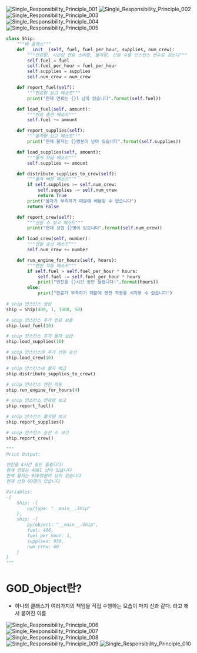 ![Single_Responsibility_Principle_001](../../../images/SOLID/01_Single_Responsibility_Principle/001.jpg)
![Single_Responsibility_Principle_002](../../../images/SOLID/01_Single_Responsibility_Principle/002.jpg)
![Single_Responsibility_Principle_003](../../../images/SOLID/01_Single_Responsibility_Principle/003.jpg)
![Single_Responsibility_Principle_004](../../../images/SOLID/01_Single_Responsibility_Principle/004.jpg)
![Single_Responsibility_Principle_005](../../../images/SOLID/01_Single_Responsibility_Principle/005.jpg)


```python
class Ship:
    """배 클래스"""
    def __init__(self, fuel, fuel_per_hour, supplies, num_crew):
        """연료량, 시간당 연료 소비량, 물자량, 선원 수를 인스턴스 변수로 갖는다"""
        self.fuel = fuel
        self.fuel_per_hour = fuel_per_hour
        self.supplies = supplies
        self.num_crew = num_crew

    def report_fuel(self):
        """연료량 보고 메소드"""
        print("현재 연료는 {}l 남아 있습니다".format(self.fuel))

    def load_fuel(self, amount):
        """연료 충전 메소드"""
        self.fuel += amount

    def report_supplies(self):
        """물자량 보고 메소드"""
        print("현재 물자는 {}명분이 남아 있습니다".format(self.supplies))

    def load_supplies(self, amount):
        """물자 보급 메소드"""
        self.supplies += amount

    def distribute_supplies_to_crew(self):
        """물자 배분 메소드"""
        if self.supplies >= self.num_crew:
            self.supplies -= self.num_crew
            return True
        print("물자가 부족하기 때문에 배분할 수 없습니다")
        return False

    def report_crew(self):
        """선원 수 보고 메소드"""
        print("현재 선원 {}명이 있습니다".format(self.num_crew))

    def load_crew(self, number):
        """선원 승선 메소드"""
        self.num_crew += number

    def run_engine_for_hours(self, hours):
        """엔진 작동 메소드"""
        if self.fuel > self.fuel_per_hour * hours:
            self.fuel -= self.fuel_per_hour * hours
            print("엔진을 {}시간 동안 돌립니다!".format(hours))
        else:
            print("연료가 부족하기 때문에 엔진 작동을 시작할 수 없습니다")
            
# ship 인스턴스 생성        
ship = Ship(400, 1, 1000, 50)

# ship 인스턴스 추가 연료 보충
ship.load_fuel(10)

# ship 인스턴스 추가 물자 보급
ship.load_supplies(10)

# ship 인스턴스의 추가 선원 승선
ship.load_crew(10)

# ship 인스턴스내 물자 배급
ship.distribute_supplies_to_crew()

# ship 인스턴스 엔진 작동
ship.run_engine_for_hours(4)

# ship 인스턴스 연료량 보고
ship.report_fuel()

# ship 인스턴스 물자량 보고
ship.report_supplies()

# ship 인스턴스 승선 수 보고
ship.report_crew()
```
```python
"""
Print Output:

엔진을 4시간 동안 돌립니다!
현재 연료는 406l 남아 있습니다
현재 물자는 950명분이 남아 있습니다
현재 선원 60명이 있습니다

Variables:
-{
    Ship: -{
        py/type: "__main__.Ship"
    },
    ship: -{
        py/object: "__main__.Ship",
        fuel: 406,
        fuel_per_hour: 1,
        supplies: 950,
        num_crew: 60
    }
}
"""
```
# GOD_Object란?

+ 하나의 클래스가 여러가지의 책임을 직접 수행하는 모습이 마치 신과 같다. 라고 해서 붙여진 이름

![Single_Responsibility_Principle_006](../../../images/SOLID/01_Single_Responsibility_Principle/006.jpg)
![Single_Responsibility_Principle_007](../../../images/SOLID/01_Single_Responsibility_Principle/007.jpg)
![Single_Responsibility_Principle_008](../../../images/SOLID/01_Single_Responsibility_Principle/008.jpg)
![Single_Responsibility_Principle_009](../../../images/SOLID/01_Single_Responsibility_Principle/009.jpg)
![Single_Responsibility_Principle_010](../../../images/SOLID/01_Single_Responsibility_Principle/010.jpg)